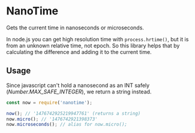 # NanoTime

Gets the current time in nanoseconds or microseconds.

In node.js you can get high resolution time with `process.hrtime()`, but it is from an unknown relative time, not epoch. So this library helps that by calculating the difference and adding it to the current time.

## Usage

Since javascript can't hold a nanosecond as an INT safely (_Number.MAX_SAFE_INTEGER_), we return a string instead.

```js
const now = require('nanotime');

now(); // '1476742925219947761' (returns a string)
now.micro(); // '1476742921398373'
now.microseconds(); // alias for now.micro();
```